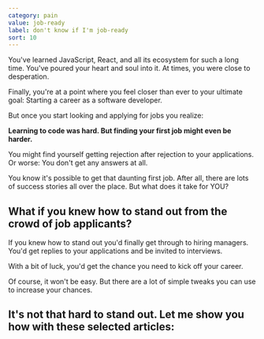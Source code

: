 ```yaml
---
category: pain
value: job-ready
label: don't know if I'm job-ready
sort: 10
---
```


You've learned JavaScript, React, and all its ecosystem for such a long time. You've poured your heart and soul into it. At times, you were close to desperation.

Finally, you're at a point where you feel closer than ever to your ultimate goal: Starting a career as a software developer.

But once you start looking and applying for jobs you realize:

**Learning to code was hard. But finding your first job might even be harder.**

You might find yourself getting rejection after rejection to your applications. Or worse: You don't get any answers at all.

You know it's possible to get that daunting first job. After all, there are lots of success stories all over the place. But what does it take for YOU?

## What if you knew how to stand out from the crowd of job applicants?

If you knew how to stand out you'd finally get through to hiring managers. You'd get replies to your applications and be invited to interviews.

With a bit of luck, you'd get the chance you need to kick off your career.

Of course, it won't be easy. But there are a lot of simple tweaks you can use to increase your chances.

## It's not that hard to stand out. Let me show you how with these selected articles: